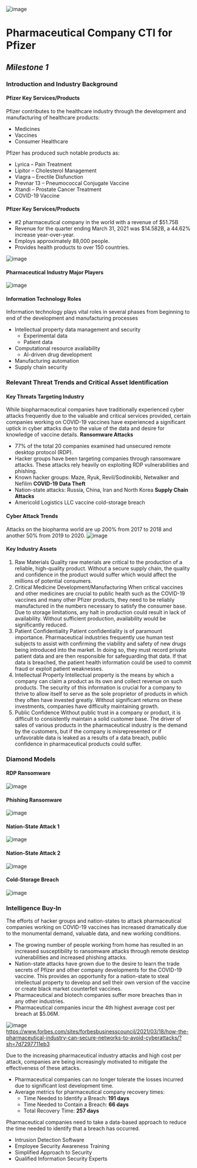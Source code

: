 
![image](https://user-images.githubusercontent.com/56060553/119281274-f6f5a580-bbe9-11eb-9021-a6ffb8980342.png)

# **Pharmaceutical Company CTI for Pfizer**

## _Milestone 1_

### Introduction and Industry Background
#### Pfizer Key Services/Products
Pfizer contributes to the healthcare industry through the development and manufacturing of healthcare products:
* Medicines
* Vaccines
* Consumer Healthcare

Pfizer has produced such notable products as:
* Lyrica – Pain Treatment
* Lipitor – Cholesterol Management
* Viagra – Erectile Disfunction
* Prevnar 13 – Pneumococcal Conjugate Vaccine
* Xtandi – Prostate Cancer Treatment
* COVID-19 Vaccine

#### Pfizer Key Services/Products
* #2 pharmaceutical company in the world with a revenue of $51.75B
* Revenue for the quarter ending March 31, 2021 was $14.582B, a 44.62% increase year-over-year.
* Employs approximately 88,000 people.
* Provides health products to over 150 countries.

![image](https://user-images.githubusercontent.com/56060553/119281200-a3835780-bbe9-11eb-8f4d-c73aab67ab21.png)

#### Pharmaceutical Industry Major Players
![image](https://user-images.githubusercontent.com/56060553/119281216-b39b3700-bbe9-11eb-8bf1-7da3dd8993c0.png)

#### Information Technology Roles
Information technology plays vital roles in several phases from beginning to end of the development and manufacturing processes
* Intellectual property data management and security
  * Experimental data
  * Patient data
* Computational resource availability
  * AI-driven drug development
* Manufacturing automation
* Supply chain security

### Relevant Threat Trends and Critical Asset Identification
#### Key Threats Targeting Industry
While biopharmaceutical companies have traditionally experienced cyber attacks frequently due to the valuable and critical services provided, certain companies working on COVID-19 vaccines have experienced a significant uptick in cyber attacks due to the value of the data and desire for knowledge of vaccine details.
**Ransomware Attacks**
* 77% of the total 20 companies examined had unsecured remote desktop protocol (RDP).
* Hacker groups have been targeting companies through ransomware attacks. These attacks rely heavily on exploiting RDP vulnerabilities and phishing.
* Known hacker groups: Maze, Ryuk, Revil/Sodinokibi, Netwalker and Nefilim
**COVID-19 Data Theft**
* Nation-state attacks: Russia, China, Iran and North Korea
**Supply Chain Attacks**
* Americold Logistics LLC vaccine cold-storage breach
#### Cyber Attack Trends
Attacks on the biopharma world are up 200% from 2017 to 2018 and another 50% from 2019 to 2020.
![image](https://user-images.githubusercontent.com/56060553/119281422-8ac77180-bbea-11eb-844a-5da280327976.png)
#### Key Industry Assets
1. Raw Materials
Quality raw materials are critical to the production of a reliable, high-quality product. Without a secure supply chain, the quality and confidence in the product would suffer which would affect the millions of potential consumers.
2. Critical Medicine Development/Manufacturing
When critical vaccines and other medicines are crucial to public health such as the COVID-19 vaccines and many other Pfizer products, they need to be reliably manufactured in the numbers necessary to satisfy the consumer base. Due to storage limitations, any halt in production could result in lack of availability. Without sufficient production, availability would be significantly reduced.
3. Patient Confidentiality
Patient confidentiality is of paramount importance. Pharmaceutical industries frequently use human test subjects to assist with confirming the viability and safety of new drugs being introduced into the market. In doing so, they must record private patient data and are then responsible for safeguarding that data. If that data is breached, the patient health information could be used to commit fraud or exploit patient weaknesses.
4. Intellectual Property
Intellectual property is the means by which a company can claim a product as its own and collect revenue on such products. The security of this information is crucial for a company to thrive to allow itself to serve as the sole proprietor of products in which they often have invested greatly. Without significant returns on these investments, companies have difficulty maintaining growth.
5. Public Confidence
Without public trust in a company or product, it is difficult to consistently maintain a solid customer base. The driver of sales of various products in the pharmaceutical industry is the demand by the customers, but if the company is misrepresented or if unfavorable data is leaked as a results of a data breach, public confidence in pharmaceutical products could suffer.
### Diamond Models
#### RDP Ransomware
![image](https://user-images.githubusercontent.com/56060553/119281479-be0a0080-bbea-11eb-8b3d-0c0825bd8c06.png)
#### Phishing Ransomware
![image](https://user-images.githubusercontent.com/56060553/119281487-c8c49580-bbea-11eb-94d4-3c7144e3f985.png)
#### Nation-State Attack 1
![image](https://user-images.githubusercontent.com/56060553/119281500-d1b56700-bbea-11eb-9d9b-000d462df298.png)
#### Nation-State Attack 2
![image](https://user-images.githubusercontent.com/56060553/119281519-de39bf80-bbea-11eb-82b0-cb52de09350a.png)
#### Cold-Storage Breach
![image](https://user-images.githubusercontent.com/56060553/119281534-e98ceb00-bbea-11eb-950c-b6f4b0496f97.png)
### Intelligence Buy-In
The efforts of hacker groups and nation-states to attack pharmaceutical companies working on COVID-19 vaccines has increased dramatically due to the monumental demand, valuable data, and new working conditions.
* The growing number of people working from home has resulted in an increased susceptibility to ransomware attacks through remote desktop vulnerabilities and increased phishing attacks.
* Nation-state attacks have grown due to the desire to learn the trade secrets of Pfizer and other company developments for the COVID-19 vaccine. This provides an opportunity for a nation-state to steal intellectual property to develop and sell their own version of the vaccine or create black market counterfeit vaccines.
* Pharmaceutical and biotech companies suffer more breaches than in any other industries.
* Pharmaceutical companies incur the 4th highest average cost per breach at $5.06M.

![image](https://user-images.githubusercontent.com/56060553/119281558-02959c00-bbeb-11eb-8f63-555ef1476652.png)
https://www.forbes.com/sites/forbesbusinesscouncil/2021/03/18/how-the-pharmaceutical-industry-can-secure-networks-to-avoid-cyberattacks/?sh=7d7297711eb3

Due to the increasing pharmaceutical industry attacks and high cost per attack, companies are being increasingly motivated to mitigate the effectiveness of these attacks.
* Pharmaceutical companies can no longer tolerate the losses incurred due to significant lost development time.
* Average metrics for pharmaceutical company recovery times:
  * Time Needed to Identify a Breach: **191 days**
  * Time Needed to Contain a Breach: **66 days**
  * Total Recovery Time: **257 days**

Pharmaceutical companies need to take a data-based approach to reduce the time needed to identify that a breach has occurred.
* Intrusion Detection Software
* Employee Security Awareness Training
* Simplified Approach to Security
* Qualified Information Security Experts
